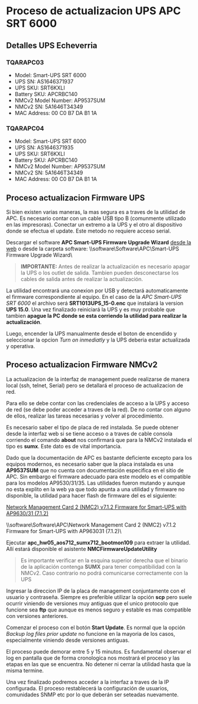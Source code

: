 # Proceso de actualizacion UPS APC SRT 6000

## Detalles UPS Echeverria

### TQARAPC03
* Model: Smart-UPS SRT 6000
* UPS SN: AS1646371937
* UPS SKU: SRT6KXLI
* Battery SKU: APCRBC140
* NMCv2 Model Number: AP9537SUM
* NMCv2 SN: 5A1646T34349
* MAC Address: 00 C0 B7 DA B1 1A

### TQARAPC04
* Model: Smart-UPS SRT 6000
* UPS SN: AS1646371935
* UPS SKU: SRT6KXLI
* Battery SKU: APCRBC140
* NMCv2 Model Number: AP9537SUM
* NMCv2 SN: 5A1646T34349
* MAC Address: 00 C0 B7 DA B1 1A

## Proceso actualizacion Firmware UPS

Si bien existen varias maneras, la mas segura es a traves de la utilidad de APC.
Es necesario contar con un cable USB tipo B (comunmente utilizado en las impresoras). Conectar un extremo a la UPS y el otro al dispositivo donde se efectua el update. Este metodo no requiere acceso serial.

Descargar el software **APC Smart-UPS Firmware Upgrade Wizard** [desde la web](https://www.apc.com/us/en/faqs/FA279197/) o desde la carpeta software: 
\\\software\Software\APC\Smart-UPS Firmware Upgrade Wizard\

> **IMPORTANTE:** Antes de realizar la actualización es necesario apagar la UPS o los outlet de salida. Tambien pueden desconectarse los cables de salida antes de realizar la actualización.

La utilidad encontrará una conexion por USB y detectará automaticamente el firmware correspondiente al equipo. En el caso de la *APC Smart-UPS SRT 6000* el archivo será **SRT1013UPS_15-0.enc** que instalará la version **UPS 15.0**.
Una vez finalizado reiniciará la UPS y es muy probable que tambien **apague la PC donde se esta corriendo la utilidad para realizar la actualización**.

Luego, encender la UPS manualmente desde el boton de encendido y seleccionar la opcion *Turn on inmediatly* y la UPS deberia estar actualizada y operativa.

## Proceso actualizacion Firmware NMCv2

La actualizacion de la interfaz de management puede realizarse de manera local (ssh, telnet, Serial) pero se detallará el proceso de actualizacion de red.

Para ello se debe contar con las credenciales de acceso a la UPS y acceso de red (se debe poder acceder a traves de la red). De no contar con alguno de ellos, realizar las tareas necesarias y volver al procedimiento.

Es necesario saber el tipo de placa de red instalada. Se puede obtener desde la interfaz web si se tiene acceso o a traves de cable consola corriendo el comando **about** nos confirmará que para la NMCv2 instalada el tipo es **sumx**. Este dato es de vital importancia.

Dado que la documentación de APC es bastante deficiente excepto para los equipos modernos, es necesario saber que la placa instalada es una **AP9537SUM** que no cuenta con documentación especifica en el sitio de APC. Sin embargo el firmware adecuado para este modelo es el compatible para los modelos AP9530/31/35.
Las utilidades fueron mutando y aunque no esta explito en la web ya que todo apunta a una utilidad y firmware no disponible, la utilidad para hacer flash de firmware del es el siguiente:

[Network Management Card 2 (NMC2) v7.1.2 Firmware for Smart-UPS with AP9630/31 (7.1.2)](https://www.se.com/us/en/product/SFSUMX708/ups-network-management-card-v7-0-8-firmware-for-smartups-galaxy-3500-with-ap9630-31-35/)

\\\software\Software\APC\Network Management Card 2 (NMC2) v7.1.2 Firmware for Smart-UPS with AP963031 (7.1.2)\

Ejecutar **apc_hw05_aos712_sumx712_bootmon109** para extraer la utilidad. Allí estará disponible el asistente **NMCFirmwareUpdateUtility**

> Es importante verificar en la esquina superior derecha que el binario de la aplicación contenga **SUMX** para tener compatibilidad con la NMCv2. Caso contrario no podrá comunicarse correctamente con la UPS

Ingresar la direccion IP de la placa de management conjuntamente con el usuario y contraseña. Siempre es preferible utilizar la opción **scp** pero suele ocurrir viniendo de versiones muy antiguas que el unico protocolo que funcione sea **ftp** que aunque es menos seguro y estable es mas compatible con versiones anteriores.

Comenzar el proceso con el botón **Start Update**. Es normal que la opción *Backup log files prior update* no funcione en la mayoria de los casos, especialmente viniendo desde versiones antiguas.

El proceso puede demorar entre 5 y 15 minutos. Es fundamental observar el log en pantalla que de forma cronologica nos mostrará el proceso y las etapas en las que se encuentra. No detener ni cerrar la utilidad hasta que la misma termine.

Una vez finalizado podremos acceder a la interfaz a traves de la IP configurada. El proceso restablecerá la configuración de usuarios, comunidades SNMP etc por lo que deberán ser seteadas nuevamente.
